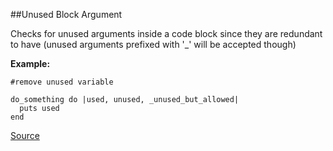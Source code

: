##Unused Block Argument

Checks for unused arguments inside a code block since they are redundant to have (unused arguments prefixed with '_' will be accepted though)

**Example:**


```
#remove unused variable

do_something do |used, unused, _unused_but_allowed|
  puts used
end
```

[Source](http://www.rubydoc.info/gems/rubocop/RuboCop/Cop/Lint/UnusedBlockArgument)
